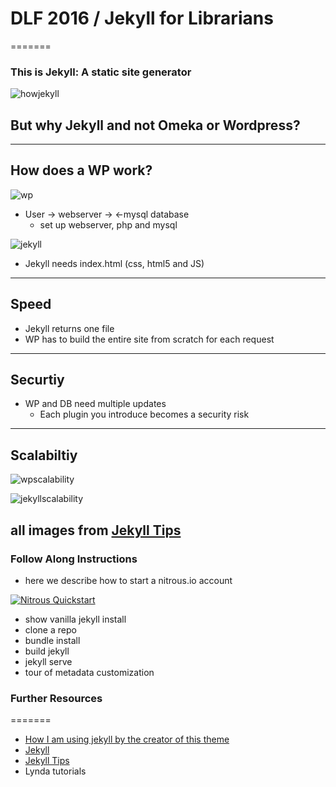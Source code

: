 # DLF 2016 / Jekyll for Librarians
=======

### This is Jekyll: A static site generator

[howjekyll]: http://d1qmdf3vop2l07.cloudfront.net/cantaloupe-spoonbill.cloudvent.net/compressed/3947bc933f2b9716c7d423c1327f8409.png

![howjekyll]



## But why Jekyll and not Omeka or Wordpress?

---


## How does a WP work? 

[wp]: http://d1qmdf3vop2l07.cloudfront.net/cantaloupe-spoonbill.cloudvent.net/compressed/3d7af8e48dd6e52178e83178483f8184.png

![wp]

- User -> webserver -> <-mysql database
	- set up webserver, php and mysql
	



[jekyll]: http://d1qmdf3vop2l07.cloudfront.net/cantaloupe-spoonbill.cloudvent.net/compressed/5ccb5dcae4bc636c52f8b350968ec7e5.png

![jekyll]

- Jekyll needs index.html (css, html5 and JS)
---
## Speed

- Jekyll returns one file
- WP has to build the entire site from scratch for each request
---
## Securtiy

- WP and DB need multiple updates
	- Each plugin you introduce becomes a security risk
	
---
## Scalabiltiy 

[wpscalability]: http://d1qmdf3vop2l07.cloudfront.net/cantaloupe-spoonbill.cloudvent.net/compressed/19db013c8196ab4a319039a071416840.png
![wpscalability]

[jekyllscalability]: http://d1qmdf3vop2l07.cloudfront.net/cantaloupe-spoonbill.cloudvent.net/compressed/24ec735f0b8e19a0aeb459b343180f67.png
![jekyllscalability]

all images from [Jekyll Tips](http://jekyll.tips/)
---
### Follow Along Instructions

- here we describe how to start a nitrous.io account

[![Nitrous Quickstart](https://nitrous-image-icons.s3.amazonaws.com/quickstart.svg)](https://www.nitrous.io/quickstart?repo=https%3A%2F%2Fgithub.com%2Fswat-ds%2Fjekyll-for-librarians)

- show vanilla jekyll install
- clone a repo
- bundle install
- build jekyll
- jekyll serve
- tour of metadata customization

### Further Resources
=======
- [How I am using jekyll by the creator of this theme](https://mademistakes.com/articles/using-jekyll-2016/)
- [Jekyll](https://jekyllrb.com/)
- [Jekyll Tips](http://jekyll.tips/)
- Lynda tutorials
